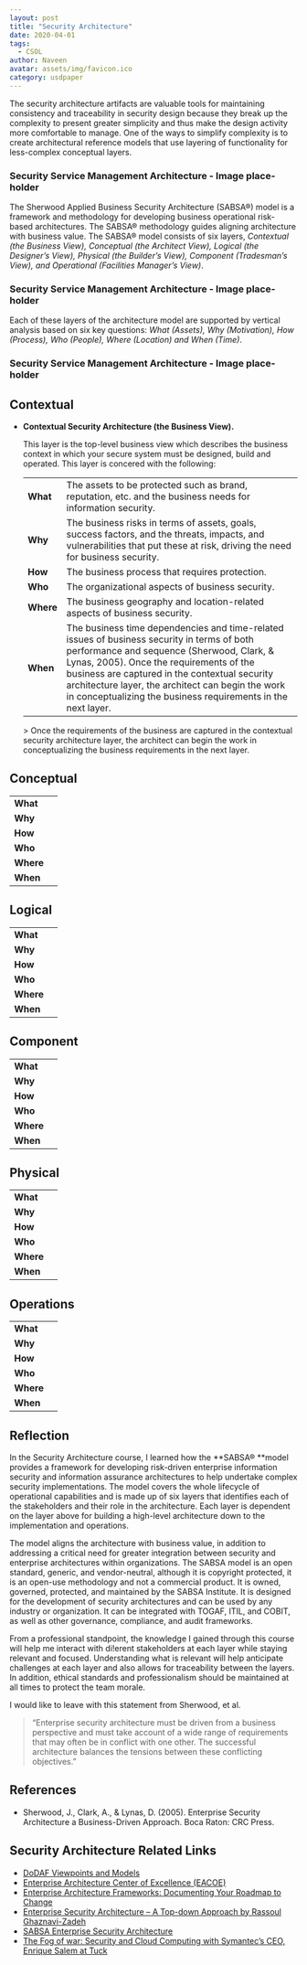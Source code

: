 ```yaml
---
layout: post
title: "Security Architecture"
date: 2020-04-01
tags:
  - CSOL
author: Naveen
avatar: assets/img/favicon.ico
category: usdpaper
---
```


The security architecture artifacts are valuable tools for maintaining consistency and traceability in security design because they break up the complexity to present greater simplicity and thus make the design activity more comfortable to manage. One of the ways to simplify complexity is to create architectural reference models that use layering of functionality for less-complex conceptual layers.

###  Security Service Management Architecture - Image place-holder

The Sherwood Applied Business Security Architecture (SABSA®) model is a framework and methodology for developing business operational risk-based architectures. The SABSA® methodology guides aligning architecture with business value. The SABSA® model consists of six layers, _Contextual (the Business View), Conceptual (the Architect View), Logical (the Designer’s View), Physical (the Builder’s View), Component (Tradesman’s View), and Operational (Facilities Manager’s View)_.

###  Security Service Management Architecture - Image place-holder

Each of these layers of the architecture model are supported by vertical analysis based on six key questions: _What (Assets), Why (Motivation), How (Process), Who (People), Where (Location) and When (Time)_.

###  Security Service Management Architecture - Image place-holder


## Contextual 

- **Contextual Security Architecture (the Business View).**

  This layer is the top-level business view which describes the business context in which your secure system must be designed, build and operated. This layer is concered with the following:

  <table>
    <tr>
      <td>
        <b>What</b>
      </td>
      <td>
      The assets to be protected such as brand, reputation, etc. and the business needs for information security.
      </td>
    </tr>
        <tr>
      <td>
        <b>Why</b>
      </td>
      <td>
      The business risks in terms of assets, goals, success factors, and the threats, impacts, and vulnerabilities that put these at risk, driving the need for business security.
      </td>
    </tr>
        <tr>
      <td>
        <b>How</b>
      </td>
      <td>
      The business process that requires protection.
      </td>
    </tr>
      <tr>
      <td>
      <b>Who</b>
      </td>
      <td>
      The organizational aspects of business security.
      </td>
    </tr>
        <tr>
      <td>
        <b>Where</b>
      </td>
      <td>
      The business geography and location-related aspects of business security.
      </td>
    </tr>
        <tr>
      <td>
        <b>When</b>
      </td>
      <td>
      The business time dependencies and time-related issues of business security in terms of both performance and sequence (Sherwood, Clark, & Lynas, 2005). Once the requirements of the business are captured in the contextual security architecture layer, the architect can begin the work in conceptualizing the business requirements in the next layer.
      </td>
    </tr>
  </table>
  > Once the requirements of the business are captured in the contextual security architecture layer, the architect can begin the work in conceptualizing the business requirements in the next layer.


## Conceptual
<table>
    <tr>
      <td>
        <b>What</b>
      </td>
      <td>
      </td>
    </tr>
        <tr>
      <td>
        <b>Why</b>
      </td>
      <td>
      </td>
    </tr>
        <tr>
      <td>
        <b>How</b>
      </td>
      <td>
      </td>
    </tr>
        <tr>
      <td>
        <b>Who</b>
      </td>
      <td>
      </td>
    </tr>
        <tr>
      <td>
        <b>Where</b>
      </td>
      <td>
      </td>
    </tr>
        <tr>
      <td>
        <b>When</b>
      </td>
      <td>
      </td>
    </tr>
  </table>
  

## Logical 
<table>
    <tr>
      <td>
        <b>What</b>
      </td>
      <td>
      </td>
    </tr>
        <tr>
      <td>
        <b>Why</b>
      </td>
      <td>
      </td>
    </tr>
        <tr>
      <td>
        <b>How</b>
      </td>
      <td>
      </td>
    </tr>
        <tr>
      <td>
        <b>Who</b>
      </td>
      <td>
      </td>
    </tr>
        <tr>
      <td>
        <b>Where</b>
      </td>
      <td>
      </td>
    </tr>
        <tr>
      <td>
        <b>When</b>
      </td>
      <td>
      </td>
    </tr>
  </table>

## Component
<table>
    <tr>
      <td>
        <b>What</b>
      </td>
      <td>
      </td>
    </tr>
        <tr>
      <td>
        <b>Why</b>
      </td>
      <td>
      </td>
    </tr>
        <tr>
      <td>
        <b>How</b>
      </td>
      <td>
      </td>
    </tr>
        <tr>
      <td>
        <b>Who</b>
      </td>
      <td>
      </td>
    </tr>
        <tr>
      <td>
        <b>Where</b>
      </td>
      <td>
      </td>
    </tr>
        <tr>
      <td>
        <b>When</b>
      </td>
      <td>
      </td>
    </tr>
  </table>

## Physical 
<table>
    <tr>
      <td>
        <b>What</b>
      </td>
      <td>
      </td>
    </tr>
        <tr>
      <td>
        <b>Why</b>
      </td>
      <td>
      </td>
    </tr>
        <tr>
      <td>
        <b>How</b>
      </td>
      <td>
      </td>
    </tr>
        <tr>
      <td>
        <b>Who</b>
      </td>
      <td>
      </td>
    </tr>
        <tr>
      <td>
        <b>Where</b>
      </td>
      <td>
      </td>
    </tr>
        <tr>
      <td>
        <b>When</b>
      </td>
      <td>
      </td>
    </tr>
  </table>

## Operations
<table>
    <tr>
      <td>
        <b>What</b>
      </td>
      <td>
      </td>
    </tr>
        <tr>
      <td>
        <b>Why</b>
      </td>
      <td>
      </td>
    </tr>
        <tr>
      <td>
        <b>How</b>
      </td>
      <td>
      </td>
    </tr>
        <tr>
      <td>
        <b>Who</b>
      </td>
      <td>
      </td>
    </tr>
        <tr>
      <td>
        <b>Where</b>
      </td>
      <td>
      </td>
    </tr>
        <tr>
      <td>
        <b>When</b>
      </td>
      <td>
      </td>
    </tr>
  </table>

## Reflection

In the Security Architecture course, I learned how the **SABSA® **model provides a framework for developing risk-driven enterprise information security and information assurance architectures to help undertake complex security implementations. The model covers the whole lifecycle of operational capabilities and is made up of six layers that identifies each of the stakeholders and their role in the architecture. Each layer is dependent on the layer above for building a high-level architecture down to the implementation and operations.

The model aligns the architecture with business value, in addition to addressing a critical need for greater integration between security and enterprise architectures within organizations. The SABSA model is an open standard, generic, and vendor-neutral, although it is copyright protected, it is an open-use methodology and not a commercial product. It is owned, governed, protected, and maintained by the SABSA Institute. It is designed for the development of security architectures and can be used by any industry or organization. It can be integrated with TOGAF, ITIL, and COBIT, as well as other governance, compliance, and audit frameworks.

From a professional standpoint, the knowledge I gained through this course will help me interact with di!erent stakeholders at each layer while staying relevant and focused. Understanding what is relevant will help anticipate challenges at each layer and also allows for traceability between the layers. In addition, ethical standards and professionalism should be maintained at all times to protect the team morale.

I would like to leave with this statement from Sherwood, et al.
> “Enterprise security architecture must be driven from a business perspective and must take account of a wide range of requirements that may often be in conflict with one other. The successful architecture balances the tensions between these conflicting objectives.”

## References

- Sherwood, J., Clark, A., & Lynas, D. (2005). Enterprise Security Architecture a Business-Driven Approach. Boca Raton: CRC Press.

## Security Architecture Related Links

- [DoDAF Viewpoints and Models](https://dodcio.defense.gov/Library/DoD-Architecture-Framework/dodaf20_data/)
- [Enterprise Architecture Center of Excellence (EACOE)](https://www.eacoe.org/home)
- [Enterprise Architecture Frameworks: Documenting Your Roadmap to Change](https://www.altexsoft.com/blog/business/enterprise-architecture-frameworks-documenting-your-roadmap-to-change/)
- [Enterprise Security Architecture – A Top-down Approach by Rassoul Ghaznavi-Zadeh](https://www.isaca.org/resources/isaca-journal/issues/2017/volume-4/enterprise-security-architecturea-top-down-approach)
- [SABSA Enterprise Security Architecture](https://sabsa.org/sabsa-executive-summary/)
- [The Fog of war: Security and Cloud Computing with Symantec’s CEO, Enrique Salem at Tuck](https://www.cysecops.com/wp-admin/post.php?post=399&action=edit)